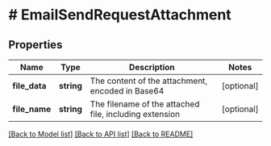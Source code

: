 # # EmailSendRequestAttachment

## Properties

Name | Type | Description | Notes
------------ | ------------- | ------------- | -------------
**file_data** | **string** | The content of the attachment, encoded in Base64 | [optional]
**file_name** | **string** | The filename of the attached file, including extension | [optional]

[[Back to Model list]](../../README.md#models) [[Back to API list]](../../README.md#endpoints) [[Back to README]](../../README.md)
